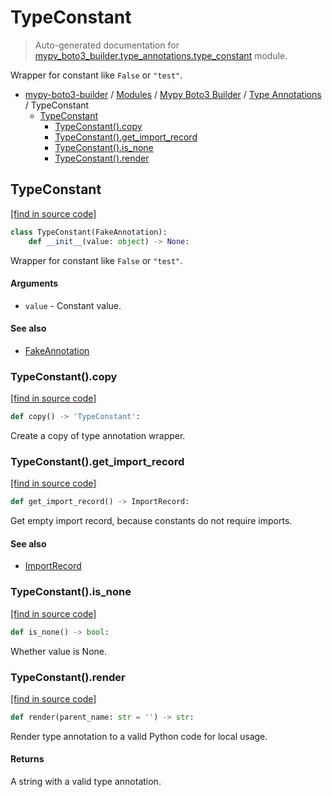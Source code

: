 # TypeConstant

> Auto-generated documentation for [mypy_boto3_builder.type_annotations.type_constant](https://github.com/youtype/mypy_boto3_builder/blob/main/mypy_boto3_builder/type_annotations/type_constant.py) module.

Wrapper for constant like `False` or `"test"`.

- [mypy-boto3-builder](../../README.md#mypy_boto3_builder) / [Modules](../../MODULES.md#mypy-boto3-builder-modules) / [Mypy Boto3 Builder](../index.md#mypy-boto3-builder) / [Type Annotations](index.md#type-annotations) / TypeConstant
    - [TypeConstant](#typeconstant)
        - [TypeConstant().copy](#typeconstantcopy)
        - [TypeConstant().get_import_record](#typeconstantget_import_record)
        - [TypeConstant().is_none](#typeconstantis_none)
        - [TypeConstant().render](#typeconstantrender)

## TypeConstant

[[find in source code]](https://github.com/youtype/mypy_boto3_builder/blob/main/mypy_boto3_builder/type_annotations/type_constant.py#L8)

```python
class TypeConstant(FakeAnnotation):
    def __init__(value: object) -> None:
```

Wrapper for constant like `False` or `"test"`.

#### Arguments

- `value` - Constant value.

#### See also

- [FakeAnnotation](fake_annotation.md#fakeannotation)

### TypeConstant().copy

[[find in source code]](https://github.com/youtype/mypy_boto3_builder/blob/main/mypy_boto3_builder/type_annotations/type_constant.py#L37)

```python
def copy() -> 'TypeConstant':
```

Create a copy of type annotation wrapper.

### TypeConstant().get_import_record

[[find in source code]](https://github.com/youtype/mypy_boto3_builder/blob/main/mypy_boto3_builder/type_annotations/type_constant.py#L31)

```python
def get_import_record() -> ImportRecord:
```

Get empty import record, because constants do not require imports.

#### See also

- [ImportRecord](../import_helpers/import_record.md#importrecord)

### TypeConstant().is_none

[[find in source code]](https://github.com/youtype/mypy_boto3_builder/blob/main/mypy_boto3_builder/type_annotations/type_constant.py#L43)

```python
def is_none() -> bool:
```

Whether value is None.

### TypeConstant().render

[[find in source code]](https://github.com/youtype/mypy_boto3_builder/blob/main/mypy_boto3_builder/type_annotations/type_constant.py#L19)

```python
def render(parent_name: str = '') -> str:
```

Render type annotation to a valid Python code for local usage.

#### Returns

A string with a valid type annotation.
